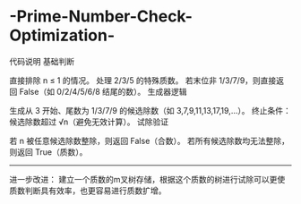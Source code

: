 # -Prime-Number-Check-Optimization-
代码说明‌
‌基础判断‌

直接排除 n ≤ 1 的情况。
处理 2/3/5 的特殊质数。
若末位非 1/3/7/9，则直接返回 False（如 0/2/4/5/6/8 结尾的数）。
‌生成器逻辑‌

生成从 3 开始、尾数为 1/3/7/9 的候选除数（如 3,7,9,11,13,17,19,...）。
终止条件：候选除数超过 √n（避免无效计算）。
‌试除验证‌

若 n 被任意候选除数整除，则返回 False（合数）。
若所有候选除数均无法整除，则返回 True（质数）。

---------
进一步改进：
建立一个质数的m叉树存储，根据这个质数的树进行试除可以更使质数判断具有效率，也更容易进行质数扩增。
